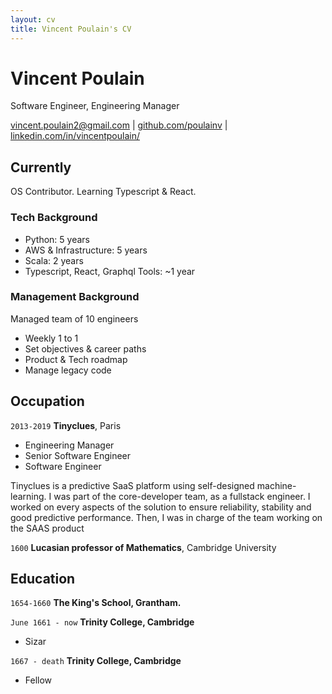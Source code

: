 ```yaml
---
layout: cv
title: Vincent Poulain's CV
---
```

# Vincent Poulain
Software Engineer, Engineering Manager

<div id="webaddress">
<a href="vincent.poulain2@gmail.com">vincent.poulain2@gmail.com</a>
| <a href="https://github.com/poulainv">github.com/poulainv</a>
| <a href="https://www.linkedin.com/in/vincentpoulain/">linkedin.com/in/vincentpoulain/</a>
</div>


## Currently

OS Contributor. Learning Typescript & React. 

### Tech Background

- Python: 5 years
- AWS & Infrastructure: 5 years
- Scala: 2 years
- Typescript, React, Graphql Tools: ~1 year


### Management Background

Managed team of 10 engineers
- Weekly 1 to 1
- Set objectives & career paths
- Product & Tech roadmap
- Manage legacy code    

## Occupation

`2013-2019`
__Tinyclues__, Paris

- Engineering Manager
- Senior Software Engineer
- Software Engineer

Tinyclues is a predictive SaaS platform using self-designed machine-learning.
I was part of the core-developer team, as a fullstack engineer. I worked on every aspects of the solution to ensure reliability, stability and good predictive performance.
Then, I was in charge of the team working on the SAAS product

`1600`
__Lucasian professor of Mathematics__, Cambridge University



## Education

`1654-1660`
__The King's School, Grantham.__

`June 1661 - now`
__Trinity College, Cambridge__

- Sizar

`1667 - death`
__Trinity College, Cambridge__

- Fellow




<!-- ### Footer

Last updated: May 2013 -->


